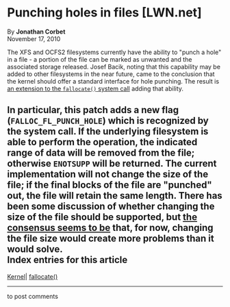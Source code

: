 # Punching holes in files [LWN.net]

By **Jonathan Corbet**  
November 17, 2010 

The XFS and OCFS2 filesystems currently have the ability to "punch a hole" in a file - a portion of the file can be marked as unwanted and the associated storage released. Josef Bacik, noting that this capability may be added to other filesystems in the near future, came to the conclusion that the kernel should offer a standard interface for hole punching. The result is [an extension to the `fallocate()` system call](/Articles/415494/) adding that ability. 

In particular, this patch adds a new flag (`FALLOC_FL_PUNCH_HOLE`) which is recognized by the system call. If the underlying filesystem is able to perform the operation, the indicated range of data will be removed from the file; otherwise `ENOTSUPP` will be returned. The current implementation will not change the size of the file; if the final blocks of the file are "punched" out, the file will retain the same length. There has been some discussion of whether changing the size of the file should be supported, but [the consensus seems to be](/Articles/415891/) that, for now, changing the file size would create more problems than it would solve.  
Index entries for this article  
---  
[Kernel](/Kernel/Index)| [fallocate()](/Kernel/Index#fallocate)  
  


* * *

to post comments 
